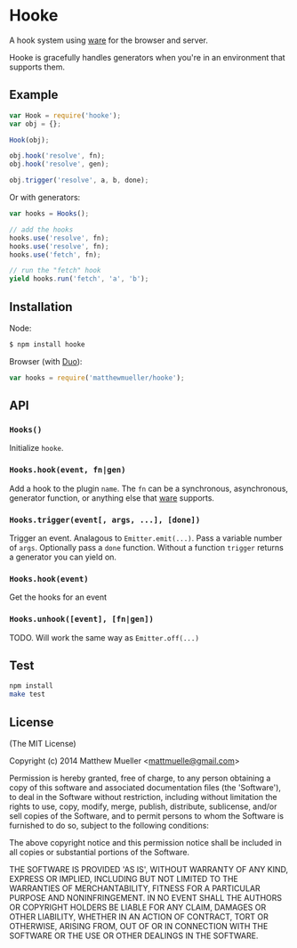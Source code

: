 
# Hooke

  A hook system using [ware](http://github.com/segmentio/ware) for the browser and server.

  Hooke is gracefully handles generators when you're in an environment that supports them.

## Example

```js
var Hook = require('hooke');
var obj = {};

Hook(obj);

obj.hook('resolve', fn);
obj.hook('resolve', gen);

obj.trigger('resolve', a, b, done);
```

Or with generators:

```js
var hooks = Hooks();

// add the hooks
hooks.use('resolve', fn);
hooks.use('resolve', fn);
hooks.use('fetch', fn);

// run the "fetch" hook
yield hooks.run('fetch', 'a', 'b');
```

## Installation

Node:

```bash
$ npm install hooke
```

Browser (with [Duo](http://duojs.org)):

```js
var hooks = require('matthewmueller/hooke');
```

## API

### `Hooks()`

Initialize `hooke`.

### `Hooks.hook(event, fn|gen)`

Add a hook to the plugin `name`. The `fn` can be a synchronous, asynchronous, generator function, or anything else that [ware](http://github.com/segmentio/ware) supports.

### `Hooks.trigger(event[, args, ...], [done])`

Trigger an event. Analagous to `Emitter.emit(...)`. Pass a variable number of `args`. Optionally pass a `done` function. Without a function `trigger` returns a generator you can yield on.

### `Hooks.hook(event)`

Get the hooks for an event

### `Hooks.unhook([event], [fn|gen])`

TODO. Will work the same way as `Emitter.off(...)`

## Test

```bash
npm install
make test
```

## License

(The MIT License)

Copyright (c) 2014 Matthew Mueller &lt;mattmuelle@gmail.com&gt;

Permission is hereby granted, free of charge, to any person obtaining
a copy of this software and associated documentation files (the
'Software'), to deal in the Software without restriction, including
without limitation the rights to use, copy, modify, merge, publish,
distribute, sublicense, and/or sell copies of the Software, and to
permit persons to whom the Software is furnished to do so, subject to
the following conditions:

The above copyright notice and this permission notice shall be
included in all copies or substantial portions of the Software.

THE SOFTWARE IS PROVIDED 'AS IS', WITHOUT WARRANTY OF ANY KIND,
EXPRESS OR IMPLIED, INCLUDING BUT NOT LIMITED TO THE WARRANTIES OF
MERCHANTABILITY, FITNESS FOR A PARTICULAR PURPOSE AND NONINFRINGEMENT.
IN NO EVENT SHALL THE AUTHORS OR COPYRIGHT HOLDERS BE LIABLE FOR ANY
CLAIM, DAMAGES OR OTHER LIABILITY, WHETHER IN AN ACTION OF CONTRACT,
TORT OR OTHERWISE, ARISING FROM, OUT OF OR IN CONNECTION WITH THE
SOFTWARE OR THE USE OR OTHER DEALINGS IN THE SOFTWARE.

